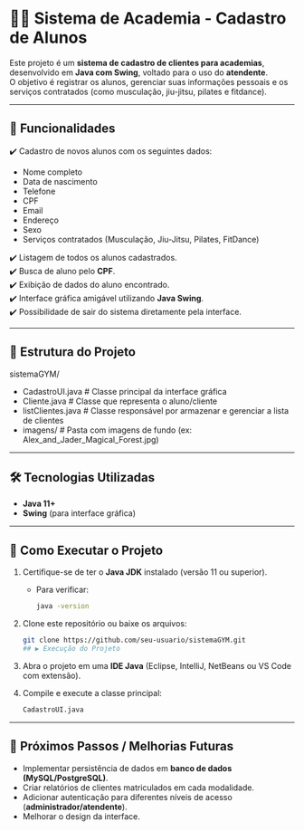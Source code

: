 # 🏋️‍♂️ Sistema de Academia - Cadastro de Alunos  

Este projeto é um **sistema de cadastro de clientes para academias**, desenvolvido em **Java com Swing**, voltado para o uso do **atendente**.  
O objetivo é registrar os alunos, gerenciar suas informações pessoais e os serviços contratados (como musculação, jiu-jitsu, pilates e fitdance).  

---

## 📌 Funcionalidades  

✔️ Cadastro de novos alunos com os seguintes dados:  
- Nome completo  
- Data de nascimento  
- Telefone  
- CPF  
- Email  
- Endereço  
- Sexo  
- Serviços contratados (Musculação, Jiu-Jitsu, Pilates, FitDance)  

✔️ Listagem de todos os alunos cadastrados.  
✔️ Busca de aluno pelo **CPF**.  
✔️ Exibição de dados do aluno encontrado.  
✔️ Interface gráfica amigável utilizando **Java Swing**.  
✔️ Possibilidade de sair do sistema diretamente pela interface.  

---

## 📂 Estrutura do Projeto  

sistemaGYM/
- CadastroUI.java       # Classe principal da interface gráfica
- Cliente.java          # Classe que representa o aluno/cliente
- listClientes.java     # Classe responsável por armazenar e gerenciar a lista de clientes
- imagens/              # Pasta com imagens de fundo (ex: Alex_and_Jader_Magical_Forest.jpg)

---

## 🛠️ Tecnologias Utilizadas  

- **Java 11+**  
- **Swing** (para interface gráfica)  

---

## 🚀 Como Executar o Projeto  

1. Certifique-se de ter o **Java JDK** instalado (versão 11 ou superior).  
   - Para verificar:  
     ```bash
     java -version
     ```

2. Clone este repositório ou baixe os arquivos:  
   ```bash
   git clone https://github.com/seu-usuario/sistemaGYM.git
   ## ▶️ Execução do Projeto  

3. Abra o projeto em uma **IDE Java** (Eclipse, IntelliJ, NetBeans ou VS Code com extensão).  

4. Compile e execute a classe principal:  

   ```bash
   CadastroUI.java
   
---

## 📖 Próximos Passos / Melhorias Futuras  

- Implementar persistência de dados em **banco de dados (MySQL/PostgreSQL)**.  
- Criar relatórios de clientes matriculados em cada modalidade.  
- Adicionar autenticação para diferentes níveis de acesso (**administrador/atendente**).  
- Melhorar o design da interface.  
